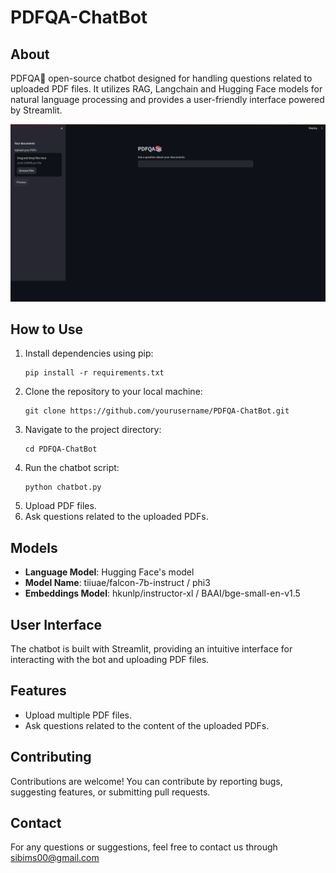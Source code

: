 # PDFQA-ChatBot

## About
PDFQA📕 open-source chatbot designed for handling questions related to uploaded PDF files. It utilizes RAG, Langchain and Hugging Face models for natural language processing and provides a user-friendly interface powered by Streamlit.

![pdfqa](pdfqa.png)

## How to Use
1. Install dependencies using pip:
    ```
    pip install -r requirements.txt
    ```
2. Clone the repository to your local machine:
    ```
    git clone https://github.com/yourusername/PDFQA-ChatBot.git
    ```
3. Navigate to the project directory:
    ```
    cd PDFQA-ChatBot
    ```
4. Run the chatbot script:
    ```
    python chatbot.py
    ```
5. Upload PDF files.
6. Ask questions related to the uploaded PDFs.

## Models
- **Language Model**: Hugging Face's model
- **Model Name**: tiiuae/falcon-7b-instruct / phi3
- **Embeddings Model**: hkunlp/instructor-xl / BAAI/bge-small-en-v1.5

## User Interface
The chatbot is built with Streamlit, providing an intuitive interface for interacting with the bot and uploading PDF files.

## Features
- Upload multiple PDF files.
- Ask questions related to the content of the uploaded PDFs.

## Contributing
Contributions are welcome! You can contribute by reporting bugs, suggesting features, or submitting pull requests.

## Contact
For any questions or suggestions, feel free to contact us through sibims00@gmail.com
